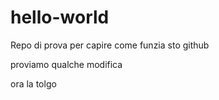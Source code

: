 # hello-world
Repo di prova per capire come funzia sto github

proviamo qualche modifica

ora la tolgo
